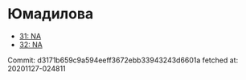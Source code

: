 # Юмадилова
- [31: NA](31.md)
- [32: NA](32.md)

Commit: d3171b659c9a594eeff3672ebb33943243d6601a
 fetched at: 20201127-024811
